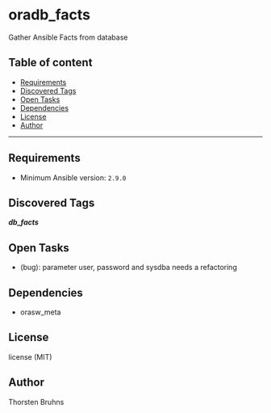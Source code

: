 # oradb_facts

Gather Ansible Facts from database

## Table of content

- [Requirements](#requirements)
- [Discovered Tags](#discovered-tags)
- [Open Tasks](#open-tasks)
- [Dependencies](#dependencies)
- [License](#license)
- [Author](#author)

---

## Requirements

- Minimum Ansible version: `2.9.0`


## Discovered Tags

**_db_facts_**

## Open Tasks

- (bug): parameter user, password and sysdba needs a refactoring

## Dependencies

- orasw_meta

## License

license (MIT)

## Author

Thorsten Bruhns
